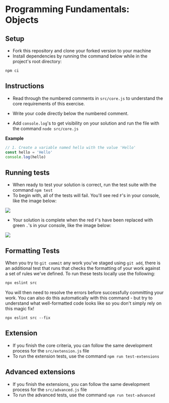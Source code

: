 # Programming Fundamentals: Objects

## Setup

- Fork this repository and clone your forked version to your machine
- Install dependencies by running the command below while in the project's root directory:

`npm ci`

## Instructions

- Read through the numbered comments in `src/core.js` to understand the core requirements of this exercise.

- Write your code directly below the numbered comment.

- Add `console.log`'s to get visibility on your solution and run the file with the command `node src/core.js`

**Example**

```js
// 1. Create a variable named hello with the value 'Hello'
const hello = 'Hello'
console.log(hello)
```

## Running tests

- When ready to test your solution is correct, run the test suite with the command `npm test`
- To begin with, all of the tests will fail. You'll see red `F`'s in your console, like the image below:

![](./img/test-fail.png)

- Your solution is complete when the red `F`'s have been replaced with green `.`'s in your console, like the image below:

![](./img/test-success.png)

## Formatting Tests

When you try to `git commit` any work you've staged using `git add`, there is an additional test that runs that checks the formatting of your work against a set of rules we've defined. To run these tests locally use the following:

```sh
npx eslint src
```

You will then need to resolve the errors before successfully committing your work. You can also do this automatically with this command - but try to understand what well-formatted code looks like so you don't simply rely on this magic fix!

```
npx eslint src --fix
```

## Extension

- If you finish the core criteria, you can follow the same development process for the `src/extension.js` file
- To run the extension tests, use the command `npm run test-extensions`

## Advanced extensions

- If you finish the extensions, you can follow the same development process for the `src/advanced.js` file
- To run the advanced tests, use the command `npm run test-advanced`
